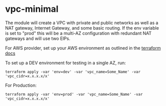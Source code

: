 # vpc-minimal

The module will create a VPC with private and public networks as well as a NAT gateway, Internet Gateway, and some basic routing. If the env variable is set to "prod" this will be a multi-AZ configuration with redundant NAT gateways and will use two EIPs.

For AWS provider, set up your AWS environment as outlined in the [terraform docs](https://www.terraform.io/docs/providers/aws/index.html)

To set up a DEV environment for testing in a single AZ, run:

```shell
terraform apply -var 'env=dev' -var 'vpc_name=Some_Name' -var 'vpc_cidr=x.x.x.x/x'
```

For Production:

```shell
terraform apply -var 'env=prod' -var 'vpc_name=Some_Name' -var 'vpc_cidr=x.x.x.x/x'
```